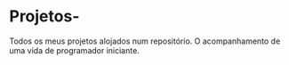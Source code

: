 # Projetos-
Todos os meus projetos alojados num repositório. O acompanhamento de uma vida de programador iniciante.
